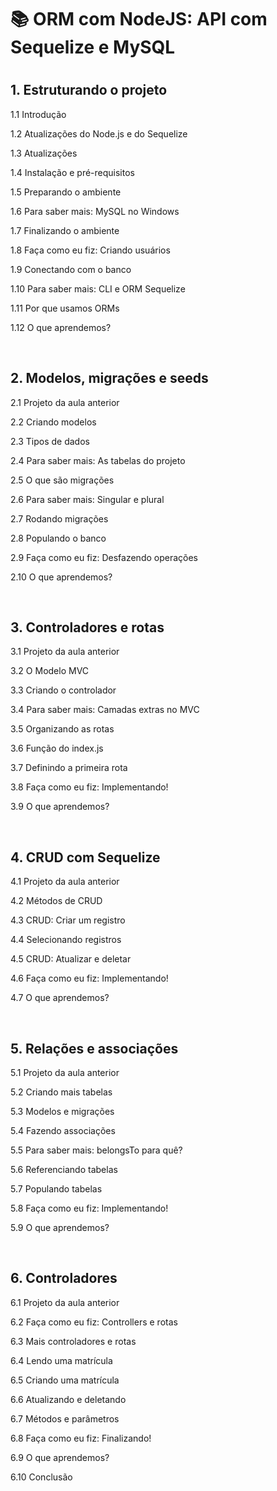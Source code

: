<h1>📚 ORM com NodeJS: API com Sequelize e MySQL<h1>

<h2>1. Estruturando o projeto </h2>
<p>1.1 Introdução</p>
<p>1.2 Atualizações do Node.js e do Sequelize</p>
<p>1.3 Atualizações</p>
<p>1.4 Instalação e pré-requisitos</p>
<p>1.5 Preparando o ambiente</p>
<p>1.6 Para saber mais: MySQL no Windows</p>
<p>1.7 Finalizando o ambiente</p>
<p>1.8 Faça como eu fiz: Criando usuários</p>
<p>1.9 Conectando com o banco</p>
<p>1.10 Para saber mais: CLI e ORM Sequelize</p>
<p>1.11 Por que usamos ORMs</p>
<p>1.12 O que aprendemos?</p><br>

<h2>2. Modelos, migrações e seeds</h2>
<p>2.1 Projeto da aula anterior</p>
<p>2.2 Criando modelos</p>
<p>2.3 Tipos de dados</p>
<p>2.4 Para saber mais: As tabelas do projeto</p>
<p>2.5 O que são migrações</p>
<p>2.6 Para saber mais: Singular e plural</p>
<p>2.7 Rodando migrações</p>
<p>2.8 Populando o banco</p>
<p>2.9 Faça como eu fiz: Desfazendo operações</p>
<p>2.10 O que aprendemos?</p><br>

<h2>3. Controladores e rotas</h2>
<p>3.1 Projeto da aula anterior</p>
<p>3.2 O Modelo MVC</p>
<p>3.3 Criando o controlador</p>
<p>3.4 Para saber mais: Camadas extras no MVC</p>
<p>3.5 Organizando as rotas</p>
<p>3.6 Função do index.js</p>
<p>3.7 Definindo a primeira rota</p>
<p>3.8 Faça como eu fiz: Implementando!</p>
<p>3.9 O que aprendemos?</p><br>

<h2>4. CRUD com Sequelize</h2>
<p>4.1 Projeto da aula anterior</p>
<p>4.2 Métodos de CRUD</p>
<p>4.3 CRUD: Criar um registro</p>
<p>4.4 Selecionando registros</p>
<p>4.5 CRUD: Atualizar e deletar</p>
<p>4.6 Faça como eu fiz: Implementando!</p>
<p>4.7 O que aprendemos?</p><br>

<h2>5. Relações e associações</h2>
<p>5.1 Projeto da aula anterior</p>
<p>5.2 Criando mais tabelas</p>
<p>5.3 Modelos e migrações</p>
<p>5.4 Fazendo associações</p>
<p>5.5 Para saber mais: belongsTo para quê?</p>
<p>5.6 Referenciando tabelas</p>
<p>5.7 Populando tabelas</p>
<p>5.8 Faça como eu fiz: Implementando!</p>
<p>5.9 O que aprendemos?</p><br>

<h2>6. Controladores</h2>
<p>6.1 Projeto da aula anterior</p>
<p>6.2 Faça como eu fiz: Controllers e rotas</p>
<p>6.3 Mais controladores e rotas</p>
<p>6.4 Lendo uma matrícula</p>
<p>6.5 Criando uma matrícula</p>
<p>6.6 Atualizando e deletando</p>
<p>6.7 Métodos e parâmetros</p>
<p>6.8 Faça como eu fiz: Finalizando!</p>
<p>6.9 O que aprendemos?</p>
<p>6.10 Conclusão</p>
